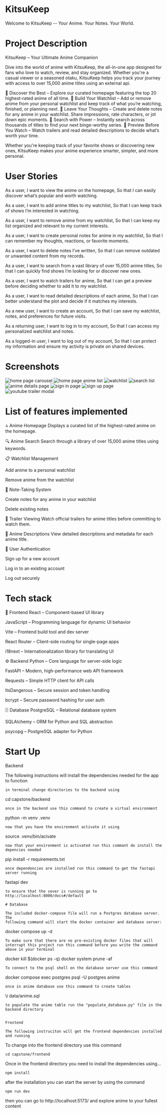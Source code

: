 # KitsuKeep
Welcome to KitsuKeep -- Your Anime. Your Notes. Your World.

# Project Description

KitsuKeep – Your Ultimate Anime Companion

Dive into the world of anime with KitsuKeep, the all-in-one app designed for fans who love to watch, review, and stay organized. Whether you're a casual viewer or a seasoned otaku, KitsuKeep helps you track your journey with access to over   15,000 anime titles using an external api.

🔸 Discover the Best – Explore our curated homepage featuring the top 20 highest-rated anime of all time.
🔸 Build Your Watchlist – Add or remove anime from your personal watchlist and keep track of what you’re watching, finished, or planning next.
🔸 Leave Your Thoughts – Create and delete notes for any anime in your watchlist. Share impressions, rate characters, or jot down epic moments.
🔸 Search with Power – Instantly search across thousands of titles to find your next binge-worthy series.
🔸 Preview Before You Watch – Watch trailers and read detailed descriptions to decide what’s worth your time.

Whether you're keeping track of your favorite shows or discovering new ones, KitsuKeep makes your anime experience smarter, simpler, and more personal.

# User Stories

As a user,
I want to view the anime on the homepage,
So that I can easily discover what’s popular and worth watching.

As a user,
I want to add anime titles to my watchlist,
So that I can keep track of shows I’m interested in watching.

As a user,
I want to remove anime from my watchlist,
So that I can keep my list organized and relevant to my current interests.

As a user,
I want to create personal notes for anime in my watchlist,
So that I can remember my thoughts, reactions, or favorite moments.

As a user,
I want to delete notes I’ve written,
So that I can remove outdated or unwanted content from my records.

As a user,
I want to search from a vast library of over 15,000 anime titles,
So that I can quickly find shows I’m looking for or discover new ones.

As a user,
I want to watch trailers for anime,
So that I can get a preview before deciding whether to add it to my watchlist.

As a user,
I want to read detailed descriptions of each anime,
So that I can better understand the plot and decide if it matches my interests.

As a new user,
I want to create an account,
So that I can save my watchlist, notes, and preferences for future visits.

As a returning user,
I want to log in to my account,
So that I can access my personalized watchlist and notes.

As a logged-in user,
I want to log out of my account,
So that I can protect my information and ensure my activity is private on shared devices.

# Screenshots

![home page carousel](screenshots/capture.jpg)
![home page anime list](screenshots/capture2.jpg)
![watchlist](screenshots/capture3.jpg)
![search list](screenshots/capture4.jpg)
![anime details page](screenshots/capture5.jpg)
![sign in page](screenshots/capture6.jpg)
![sign up page](screenshots/capture7.jpg)
![youtube trailer modal](screenshots/capture8.jpg)

# List of features implemented
🔝 Anime Homepage
Displays a curated list of the highest-rated anime on the homepage.

🔍 Anime Search
Search through a library of over 15,000 anime titles using keywords.

📋 Watchlist Management

Add anime to a personal watchlist

Remove anime from the watchlist

📝 Note-Taking System

Create notes for any anime in your watchlist

Delete existing notes

🎥 Trailer Viewing
Watch official trailers for anime titles before committing to watch them.

📖 Anime Descriptions
View detailed descriptions and metadata for each anime title.

🔐 User Authentication

Sign up for a new account

Log in to an existing account

Log out securely

# Tech stack

🚀 Frontend
React – Component-based UI library

JavaScript – Programming language for dynamic UI behavior

Vite – Frontend build tool and dev server

React Router – Client-side routing for single-page apps

i18next – Internationalization library for translating UI

⚙️ Backend
Python – Core language for server-side logic

FastAPI – Modern, high-performance web API framework

Requests – Simple HTTP client for API calls

ItsDangerous – Secure session and token handling

bcrypt – Secure password hashing for user auth

🗄️ Database
PostgreSQL – Relational database system

SQLAlchemy – ORM for Python and SQL abstraction

psycopg – PostgreSQL adapter for Python

# Start Up

Backend

The following instructions will install the dependencies needed for the app to function
```
in terminal change directories to the backend using
```
cd capstone/backend
```
once in the backend use this command to create a virtual environment
```
python -m venv .venv
```
now that you have the environment activate it using
```
source .venv/bin/acivate
```
now that your environment is activated run this commant do install the depencies needed
```
pip install -r requirements.txt
```
once dependencies are installed run this command to get the fastapi server running
```
fastapi dev
```
to ensure that the sever is running go to http://localhost:8000/docs#/default

# Database

The included docker-compose file will run a Postgres database server. The
following command will start the docker container and database server:
```
docker compose up -d
```
To make sure that there are no pre-existing docker files that will interrupt this project run this command before you write the command above in your terminal
```
docker kill $(docker ps -q)
docker system prune -af
```
To connect to the psql shell on the database server use this command
```
docker compose exec postgres psql -U postgres anime
```
once in anime database use this command to create tables
```
\i data/anime.sql
```
to populate the anime table run the "populate_database.py" file in the backend directory


Frontend

The following instruciton will get the frontend dependencies installed and running
```
To change into the frontend directory use this command
```
cd capstone/frontend
```
Once in the frontend directory you need to install the dependencies using...
```
npm install
```
after the installation you can start the server by using the command
```
npm run dev
```
then you can go to http://localhost:5173/ and explore anime to your fullest content



